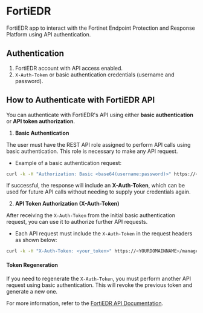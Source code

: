 # FortiEDR
FortiEDR app to interact with the Fortinet Endpoint Protection and Response Platform using API authentication.

## Authentication

1. FortiEDR account with API access enabled.
2. `X-Auth-Token` or basic authentication credentials (username and password).

## How to Authenticate with FortiEDR API

You can authenticate with FortiEDR's API using either **basic authentication** or **API token authorization**.

1. **Basic Authentication**

The user must have the REST API role assigned to perform API calls using basic authentication. This role is necessary to make any API request.
- Example of a basic authentication request:

```bash
curl -k -H "Authorization: Basic <base64(username:password)>" https://<YOURDOMAINNAME>/management-rest/events/list-events
```

If successful, the response will include an **X-Auth-Token**, which can be used for future API calls without needing to supply your credentials again.

2. **API Token Authorization (X-Auth-Token)**

After receiving the `X-Auth-Token` from the initial basic authentication request, you can use it to authorize further API requests.

- Each API request must include the `X-Auth-Token` in the request headers as shown below:

```bash
curl -k -H "X-Auth-Token: <your_token>" https://<YOURDOMAINNAME>/management-rest/events/list-events
```

#### Token Regeneration

If you need to regenerate the `X-Auth-Token`, you must perform another API request using basic authentication. This will revoke the previous token and generate a new one.

For more information, refer to the [FortiEDR API Documentation](https://fortinetweb.s3.amazonaws.com/docs.fortinet.com/v2/attachments/df7ab511-7435-11ea-9384-00505692583a/API_Guide_V4.1.pdf).
```
